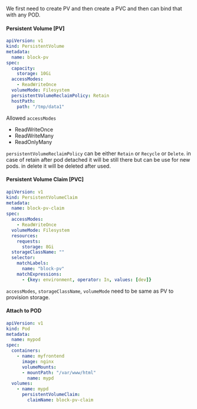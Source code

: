 We first need to create PV and then create a PVC and then can bind that with any POD. 

#### Persistent Volume [PV]

```yaml
apiVersion: v1
kind: PersistentVolume
metadata:
  name: block-pv
spec:
  capacity:
    storage: 10Gi
  accessModes:
    - ReadWriteOnce
  volumeMode: Filesystem
  persistentVolumeReclaimPolicy: Retain
  hostPath:
    path: "/tmp/data1"
```

Allowed `accessModes` 
- ReadWriteOnce
- ReadWriteMany
- ReadOnlyMany

`persistentVolumeReclaimPolicy` can be either `Retain` or `Recycle` or `Delete`. in case of retain after pod detached it will be still there but can be use for new pods. in delete it will be deleted after used.

#### Persistent Volume Claim [PVC]

```yaml
apiVersion: v1
kind: PersistentVolumeClaim
metadata:
  name: block-pv-claim
spec:
  accessModes:
    - ReadWriteOnce
  volumeMode: Filesystem
  resources:
    requests:
      storage: 8Gi
  storageClassName: ""
  selector:
    matchLabels:
      name: "block-pv"
    matchExpressions:
      - {key: environment, operator: In, values: [dev]}
```
`accessModes`, `storageClassName`, `volumeMode` need to be same as PV to provision storage.

#### Attach to POD
```yaml
apiVersion: v1
kind: Pod
metadata:
  name: mypod
spec:
  containers:
    - name: myfrontend
      image: nginx
      volumeMounts:
      - mountPath: "/var/www/html"
        name: mypd
  volumes:
    - name: mypd
      persistentVolumeClaim:
        claimName: block-pv-claim
```
